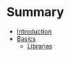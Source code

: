 # Summary

* [Introduction](README.md)
* [Basics](Basics/SUMMARY.md)
  * [Libraries](Basics/libraries.md)

